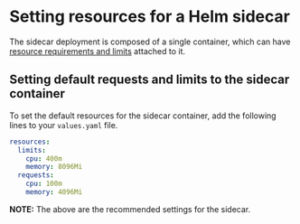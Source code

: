 # Setting resources for a Helm sidecar

The sidecar deployment is composed of a single container, which can have
[resource requirements and limits](https://kubernetes.io/docs/concepts/configuration/manage-resources-containers/) attached to it.

## Setting default requests and limits to the sidecar container

To set the default resources for the sidecar container, add the following lines
to your `values.yaml` file.

```yaml
resources:
  limits:
    cpu: 400m
    memory: 8096Mi
  requests:
    cpu: 100m
    memory: 4096Mi
```

**NOTE:** The above are the recommended settings for the sidecar.
